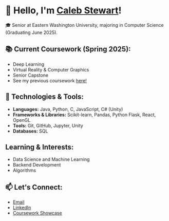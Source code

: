 # 👋 Hello, I'm [Caleb Stewart](https://caleb-stewart.github.io)!

🎓 Senior at Eastern Washington University, majoring in Computer Science (Graduating June 2025).  

## 📚 Current Coursework (Spring 2025):
- Deep Learning
- Virtual Reality & Computer Graphics
- Senior Capstone
- See my previous coursework [here!](https://caleb-stewart.github.io)

## 🔧 Technologies & Tools:
- **Languages:** Java, Python, C, JavaScript, C# (Unity)  
- **Frameworks & Libraries:** Scikit-learn, Pandas, Python Flask, React, OpenGL  
- **Tools:** Git, GitHub, Jupyter, Unity  
- **Databases:** SQL  

## Learning & Interests:
- Data Science and Machine Learning  
- Backend Development  
- Algorithms

## 📫 Let's Connect:
- [Email](calebstew32@hotmail.com)  
- [LinkedIn](https://www.linkedin.com/in/caleb-stewart-281594274/)  
- [Coursework Showcase](https://caleb-stewart.github.io)  
